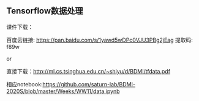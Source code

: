 
## Tensorflow数据处理

课件下载：

百度云链接: https://pan.baidu.com/s/1yawd5wDPc0VJU3PBg2jEag 提取码: f89w

or

直接下载：http://ml.cs.tsinghua.edu.cn/~shiyu/d/BDMI/tfdata.pdf

相应notebook:https://github.com/saturn-lab/BDMI-2020S/blob/master/Weeks/WW11/data.ipynb
